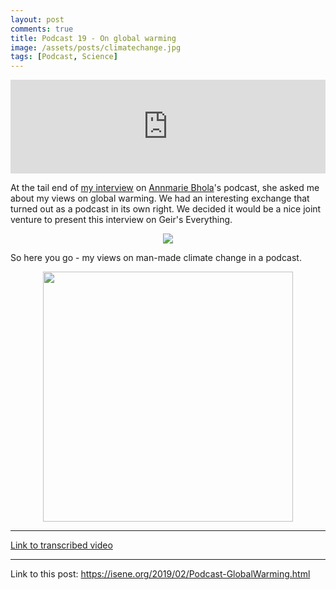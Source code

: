 ```yaml
---
layout: post
comments: true
title: Podcast 19 - On global warming
image: /assets/posts/climatechange.jpg
tags: [Podcast, Science]
---
```

<center><iframe src="https://anchor.fm/isene/embed/episodes/Episode-19-905---On-global-warming-e38hnh" width="100%" frameborder="0" scrolling="no"></iframe></center>

At the tail end of [my interview](https://isene.org/2019/02/RelevantMen.html) on  [Annmarie Bhola](https://www.linkedin.com/in/annmariebhola/)'s podcast, she asked me about my views on global warming. We had an interesting exchange that turned out as a podcast in its own right. We decided it would be a nice joint venture to present this interview on Geir's Everything.

<center><img src="https://isene.org/assets/posts/climate-summit.jpg" /></center>

So here you go - my views on man-made climate change in a podcast.

<center><img src="https://isene.org/assets/posts/annmarie.png" width="400px" /></center>

---
[Link to transcribed video](https://youtu.be/Gm3XWZZJZVw)

---
Link to this post: <https://isene.org/2019/02/Podcast-GlobalWarming.html>
